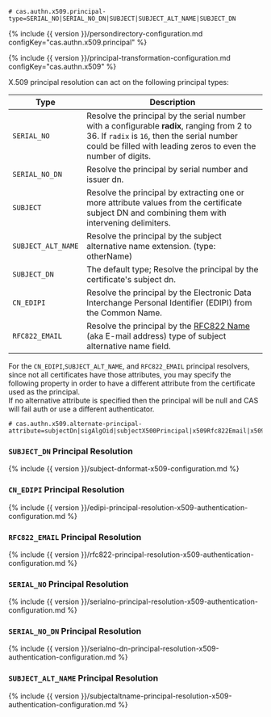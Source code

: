 ```properties
# cas.authn.x509.principal-type=SERIAL_NO|SERIAL_NO_DN|SUBJECT|SUBJECT_ALT_NAME|SUBJECT_DN
```

{% include {{ version }}/persondirectory-configuration.md configKey="cas.authn.x509.principal" %}

{% include {{ version }}/principal-transformation-configuration.md configKey="cas.authn.x509" %}

X.509 principal resolution can act on the following principal types:

| Type                    | Description
|-------------------------|----------------------------------------------------------------------
| `SERIAL_NO`             | Resolve the principal by the serial number with a configurable <strong>radix</strong>, ranging from 2 to 36. If <code>radix</code> is <code>16</code>, then the serial number could be filled with leading zeros to even the number of digits.
| `SERIAL_NO_DN`          | Resolve the principal by serial number and issuer dn.
| `SUBJECT`               | Resolve the principal by extracting one or more attribute values from the certificate subject DN and combining them with intervening delimiters.
| `SUBJECT_ALT_NAME`      | Resolve the principal by the subject alternative name extension. (type: otherName)
| `SUBJECT_DN`            | The default type; Resolve the principal by the certificate's subject dn.
| `CN_EDIPI`              | Resolve the principal by the Electronic Data Interchange Personal Identifier (EDIPI) from the Common Name.
| `RFC822_EMAIL`          | Resolve the principal by the [RFC822 Name](https://tools.ietf.org/html/rfc5280#section-4.2.1.6) (aka E-mail address) type of subject alternative name field.

For the `CN_EDIPI`,`SUBJECT_ALT_NAME`, and `RFC822_EMAIL` principal resolvers, since not all certificates have those attributes,
you may specify the following property in order to have a different attribute from the certificate used as the principal.  
If no alternative attribute is specified then the principal will be null and CAS will fail auth or use a different authenticator.

```properties
# cas.authn.x509.alternate-principal-attribute=subjectDn|sigAlgOid|subjectX500Principal|x509Rfc822Email|x509subjectUPN
```

### `SUBJECT_DN` Principal Resolution

{% include {{ version }}/subject-dnformat-x509-configuration.md %}

### `CN_EDIPI` Principal Resolution

{% include {{ version }}/edipi-principal-resolution-x509-authentication-configuration.md %}

### `RFC822_EMAIL` Principal Resolution

{% include {{ version }}/rfc822-principal-resolution-x509-authentication-configuration.md %}

### `SERIAL_NO` Principal Resolution

{% include {{ version }}/serialno-principal-resolution-x509-authentication-configuration.md %}

### `SERIAL_NO_DN` Principal Resolution

{% include {{ version }}/serialno-dn-principal-resolution-x509-authentication-configuration.md %}

### `SUBJECT_ALT_NAME` Principal Resolution

{% include {{ version }}/subjectaltname-principal-resolution-x509-authentication-configuration.md %}
